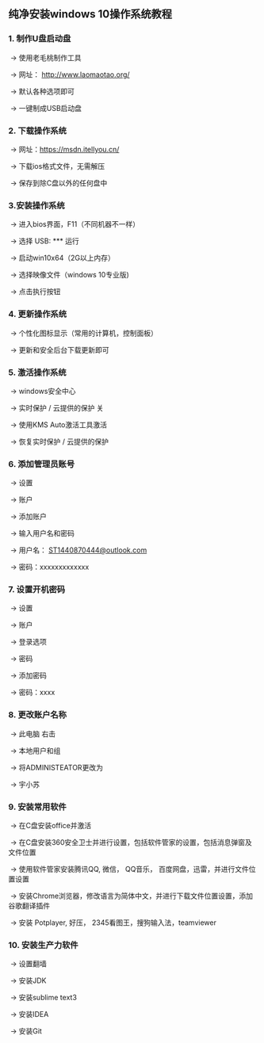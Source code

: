 ## 纯净安装windows 10操作系统教程

### 1. 制作U盘启动盘

​		-> 使用老毛桃制作工具

​		-> 网址： <http://www.laomaotao.org/>

​		-> 默认各种选项即可

​		-> 一键制成USB启动盘

### 2. 下载操作系统

​		-> 网址：<https://msdn.itellyou.cn/>

​		-> 下载ios格式文件，无需解压

​		-> 保存到除C盘以外的任何盘中

### 3.安装操作系统

​		-> 进入bios界面，F11（不同机器不一样）

​		-> 选择 USB: *** 运行

​		-> 启动win10x64（2G以上内存）

​		-> 选择映像文件（windows 10专业版)

​		-> 点击执行按钮

### 4. 更新操作系统

​		-> 个性化图标显示（常用的计算机，控制面板）

​		-> 更新和安全后台下载更新即可

### 5. 激活操作系统

​		-> windows安全中心

​		-> 实时保护 / 云提供的保护 关

​		-> 使用KMS Auto激活工具激活

​		-> 恢复实时保护 / 云提供的保护

### 6. 添加管理员账号

​		-> 设置

​		-> 账户

​		-> 添加账户

​		-> 输入用户名和密码

​		-> 用户名： ST1440870444@outlook.com

​		-> 密码：xxxxxxxxxxxxx

### 7. 设置开机密码

​		-> 设置

​		-> 账户

​		-> 登录选项

​		-> 密码

​		-> 添加密码

​		-> 密码：xxxx

### 8. 更改账户名称

​		-> 此电脑 右击

​		-> 本地用户和组

​		-> 将ADMINISTEATOR更改为

​		-> 宇小苏

### 9. 安装常用软件

​		-> 在C盘安装office并激活

​		-> 在C盘安装360安全卫士并进行设置，包括软件管家的设置，包括消息弹窗及文件位置

​		-> 使用软件管家安装腾讯QQ, 微信， QQ音乐， 百度网盘，迅雷，并进行文件位置设置

​		-> 安装Chrome浏览器，修改语言为简体中文，并进行下载文件位置设置，添加谷歌翻译插件

​		-> 安装 Potplayer, 好压， 2345看图王，搜狗输入法，teamviewer

### 10. 安装生产力软件

​       -> 设置翻墙

​		-> 安装JDK

​		-> 安装sublime text3

​		-> 安装IDEA

​		-> 安装Git

